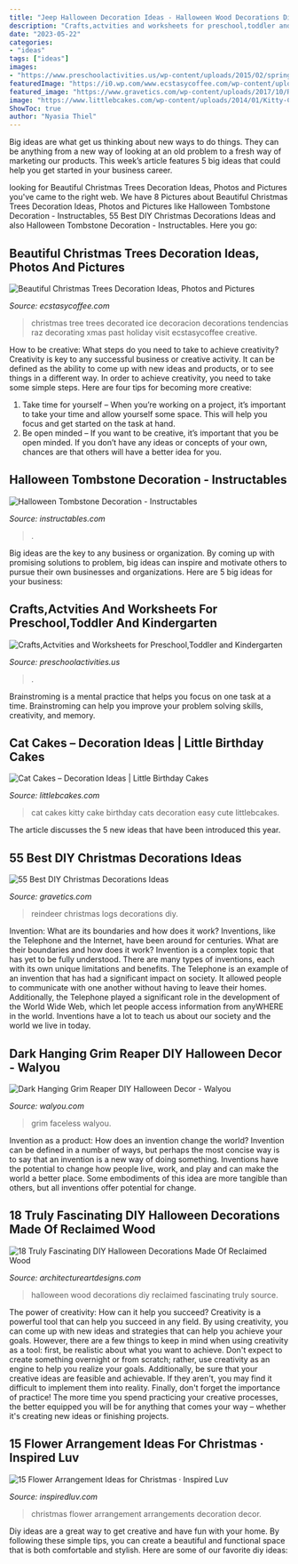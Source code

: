 ```yaml
---
title: "Jeep Halloween Decoration Ideas - Halloween Wood Decorations Diy Reclaimed Fascinating Truly Source"
description: "Crafts,actvities and worksheets for preschool,toddler and kindergarten"
date: "2023-05-22"
categories:
- "ideas"
tags: ["ideas"]
images:
- "https://www.preschoolactivities.us/wp-content/uploads/2015/02/spring-classroom-door-decorations.jpg"
featuredImage: "https://i0.wp.com/www.ecstasycoffee.com/wp-content/uploads/2014/12/Ice-Decorated-Christmas-Trees.jpg?resize=750%2C1026"
featured_image: "https://www.gravetics.com/wp-content/uploads/2017/10/Reindeer-Logs.jpg"
image: "https://www.littlebcakes.com/wp-content/uploads/2014/01/Kitty-Cat-Cakes-760x1024.jpg"
ShowToc: true
author: "Nyasia Thiel"
---
```



Big ideas are what get us thinking about new ways to do things. They can be anything from a new way of looking at an old problem to a fresh way of marketing our products. This week’s article features 5 big ideas that could help you get started in your business career.

	

		
looking for Beautiful Christmas Trees Decoration Ideas, Photos and Pictures you've came to the right web. We have 8 Pictures about Beautiful Christmas Trees Decoration Ideas, Photos and Pictures like Halloween Tombstone Decoration - Instructables, 55 Best DIY Christmas Decorations Ideas and also Halloween Tombstone Decoration - Instructables. Here you go:
		
    
## Beautiful Christmas Trees Decoration Ideas, Photos And Pictures

<img loading=lazy src="https://i0.wp.com/www.ecstasycoffee.com/wp-content/uploads/2014/12/Ice-Decorated-Christmas-Trees.jpg?resize=750%2C1026" onerror="this.onerror=null;this.src='https://tse4.mm.bing.net/th?id=OIP.ZNQotuMn1zw-4foJJ96FMgHaKI&amp;pid=15.1';" alt="Beautiful Christmas Trees Decoration Ideas, Photos and Pictures">

_Source: ecstasycoffee.com_

>christmas tree trees decorated ice decoracion decorations tendencias raz decorating xmas past holiday visit ecstasycoffee creative. 

	

How to be creative: What steps do you need to take to achieve creativity?
Creativity is key to any successful business or creative activity. It can be defined as the ability to come up with new ideas and products, or to see things in a different way. In order to achieve creativity, you need to take some simple steps. Here are four tips for becoming more creative: 
1) Take time for yourself – When you’re working on a project, it’s important to take your time and allow yourself some space. This will help you focus and get started on the task at hand. 
2) Be open minded – If you want to be creative, it’s important that you be open minded. If you don’t have any ideas or concepts of your own, chances are that others will have a better idea for you.

    
## Halloween Tombstone Decoration - Instructables

<img loading=lazy src="https://cdn.instructables.com/ORIG/FSU/WXM1/H8I43MVK/FSUWXM1H8I43MVK.jpg?width=2100" onerror="this.onerror=null;this.src='https://tse3.mm.bing.net/th?id=OIP.W03U8k3FJ2ZzhZ2Y0NGdOwHaJ4&amp;pid=15.1';" alt="Halloween Tombstone Decoration - Instructables">

_Source: instructables.com_

>. 

	

Big ideas are the key to any business or organization. By coming up with promising solutions to problem, big ideas can inspire and motivate others to pursue their own businesses and organizations. Here are 5 big ideas for your business: 

    
## Crafts,Actvities And Worksheets For Preschool,Toddler And Kindergarten

<img loading=lazy src="https://www.preschoolactivities.us/wp-content/uploads/2015/02/spring-classroom-door-decorations.jpg" onerror="this.onerror=null;this.src='https://tse1.mm.bing.net/th?id=OIP.mVcv3v1jx7QFRsRFhkhNmgHaN4&amp;pid=15.1';" alt="Crafts,Actvities and Worksheets for Preschool,Toddler and Kindergarten">

_Source: preschoolactivities.us_

>. 

	

Brainstroming is a mental practice that helps you focus on one task at a time. Brainstroming can help you improve your problem solving skills, creativity, and memory.

    
## Cat Cakes – Decoration Ideas | Little Birthday Cakes

<img loading=lazy src="https://www.littlebcakes.com/wp-content/uploads/2014/01/Kitty-Cat-Cakes-760x1024.jpg" onerror="this.onerror=null;this.src='https://tse4.mm.bing.net/th?id=OIP.l4KHsdZxZ2VTkj9qHqOFnwHaJ-&amp;pid=15.1';" alt="Cat Cakes – Decoration Ideas | Little Birthday Cakes">

_Source: littlebcakes.com_

>cat cakes kitty cake birthday cats decoration easy cute littlebcakes. 

	

The article discusses the 5 new ideas that have been introduced this year.

    
## 55 Best DIY Christmas Decorations Ideas

<img loading=lazy src="https://www.gravetics.com/wp-content/uploads/2017/10/Reindeer-Logs.jpg" onerror="this.onerror=null;this.src='https://tse1.mm.bing.net/th?id=OIP.UQ6szM5Qjzhcd8f_BpHIRgHaNJ&amp;pid=15.1';" alt="55 Best DIY Christmas Decorations Ideas">

_Source: gravetics.com_

>reindeer christmas logs decorations diy. 

	

Invention: What are its boundaries and how does it work?
Inventions, like the Telephone and the Internet, have been around for centuries. What are their boundaries and how does it work? Invention is a complex topic that has yet to be fully understood. There are many types of inventions, each with its own unique limitations and benefits. The Telephone is an example of an invention that has had a significant impact on society. It allowed people to communicate with one another without having to leave their homes. Additionally, the Telephone played a significant role in the development of the World Wide Web, which let people access information from anyWHERE in the world. Inventions have a lot to teach us about our society and the world we live in today.

    
## Dark Hanging Grim Reaper DIY Halloween Decor - Walyou

<img loading=lazy src="https://walyou.com/wp-content/uploads/2019/09/Dark-Hanging-Grim-Reaper-DIY-Halloween-Decor.jpg" onerror="this.onerror=null;this.src='https://tse2.mm.bing.net/th?id=OIP.hYceOXMQlqUziu1bc05w3AHaHa&amp;pid=15.1';" alt="Dark Hanging Grim Reaper DIY Halloween Decor - Walyou">

_Source: walyou.com_

>grim faceless walyou. 

	

Invention as a product: How does an invention change the world?
Invention can be defined in a number of ways, but perhaps the most concise way is to say that an invention is a new way of doing something. Inventions have the potential to change how people live, work, and play and can make the world a better place. Some embodiments of this idea are more tangible than others, but all inventions offer potential for change.

    
## 18 Truly Fascinating DIY Halloween Decorations Made Of Reclaimed Wood

<img loading=lazy src="https://www.architectureartdesigns.com/wp-content/uploads/2016/09/5-8.jpg" onerror="this.onerror=null;this.src='https://tse1.mm.bing.net/th?id=OIP.W_nNLUBEuqH55iLpEMBDswHaLH&amp;pid=15.1';" alt="18 Truly Fascinating DIY Halloween Decorations Made Of Reclaimed Wood">

_Source: architectureartdesigns.com_

>halloween wood decorations diy reclaimed fascinating truly source. 

	

The power of creativity: How can it help you succeed?
Creativity is a powerful tool that can help you succeed in any field. By using creativity, you can come up with new ideas and strategies that can help you achieve your goals. However, there are a few things to keep in mind when using creativity as a tool: first, be realistic about what you want to achieve. Don't expect to create something overnight or from scratch; rather, use creativity as an engine to help you realize your goals. Additionally, be sure that your creative ideas are feasible and achievable. If they aren't, you may find it difficult to implement them into reality. Finally, don't forget the importance of practice! The more time you spend practicing your creative processes, the better equipped you will be for anything that comes your way – whether it's creating new ideas or finishing projects.

    
## 15 Flower Arrangement Ideas For Christmas · Inspired Luv

<img loading=lazy src="http://www.inspiredluv.com/wp-content/uploads/2016/10/6-Flower-Arrangements-for-Christmas.jpg" onerror="this.onerror=null;this.src='https://tse4.mm.bing.net/th?id=OIP.9nsHSk0VRqhw8Cyhjt_negHaLR&amp;pid=15.1';" alt="15 Flower Arrangement Ideas for Christmas · Inspired Luv">

_Source: inspiredluv.com_

>christmas flower arrangement arrangements decoration decor. 

	

Diy ideas are a great way to get creative and have fun with your home. By following these simple tips, you can create a beautiful and functional space that is both comfortable and stylish. Here are some of our favorite diy ideas: 

